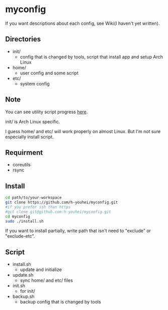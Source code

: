 # myconfig
If you want descriptions about each config, see Wiki(I haven't yet written).

## Directories
- init/
	- config that is changed by tools, script that install app and setup Arch Linux
- home/
	- user config and some script
- etc/
	- system config

## Note
You can see utility script progress [here](https://github.com/h-youhei/myconfig/issues/1).

init/ is Arch Linux specific.

I guess home/ and etc/ will work properly on almost Linux. But I'm not sure especially install script.

## Requirment
- coreutils
- rsync

## Install
```bash
cd path/to/your-workspace
git clone https://github.com/h-youhei/myconfig.git
#if you prefer ssh than https
#git clone git@github.com:h-youhei/myconfig.git
cd myconfig
sudo ./install.sh
```
If you want to install partially, write path that isn't need to "exclude" or "exclude-etc".

## Script
- install.sh
	- update and initialize
- update.sh
	- sync home/ and etc/ files
- init.sh
	- for init/
- backup.sh
	- backup config that is changed by tools

